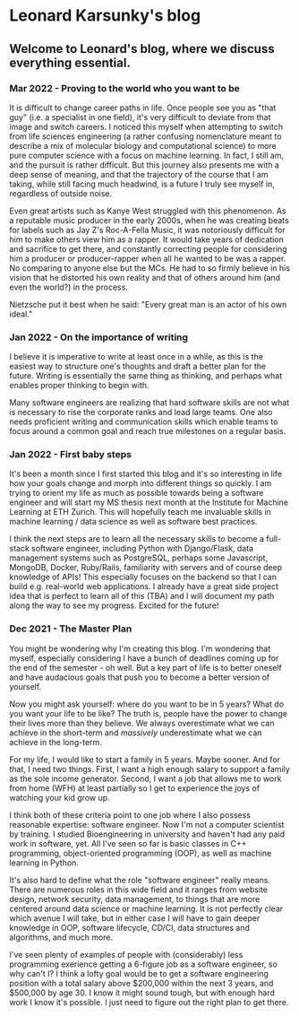 # Leonard Karsunky's blog

## Welcome to Leonard's blog, where we discuss everything essential.

### Mar 2022 - Proving to the world who you want to be
It is difficult to change career paths in life. Once people see you as "that guy" (i.e. a specialist in one field), it's very difficult to deviate from that image and switch careers. I noticed this myself when attempting to switch from life sciences engineering (a rather confusing nomenclature meant to describe a mix of molecular biology and computational science) to more pure computer science with a focus on machine learning. In fact, I still am, and the pursuit is rather difficult. But this journey also presents me with a deep sense of meaning, and that the trajectory of the course that I am taking, while still facing much headwind, is a future I truly see myself in, regardless of outside noise.

Even great artists such as Kanye West struggled with this phenomenon. As a reputable music producer in the early 2000s, when he was creating beats for labels such as Jay Z's Roc-A-Fella Music, it was notoriously difficult for him to make others view him as a rapper. It would take years of dedication and sacrifice to get there, and constantly correcting people for considering him a producer or producer-rapper when all he wanted to be was a rapper. No comparing to anyone else but the MCs. He had to so firmly believe in his vision that he distorted his own reality and that of others around him (and even the world?) in the process.

Nietzsche put it best when he said: "Every great man is an actor of his own ideal."

### Jan 2022 - On the importance of writing
I believe it is imperative to write at least once in a while, as this is the easiest way to structure one's thoughts and draft a better plan for the future. Writing is essentially the same thing as thinking, and perhaps what enables proper thinking to begin with.

Many software engineers are realizing that hard software skills are not what is necessary to rise the corporate ranks and lead large teams. One also needs proficient writing and communication skills which enable teams to focus around a common goal and reach true milestones on a regular basis.

### Jan 2022 - First baby steps

It's been a month since I first started this blog and it's so interesting in life how your goals change and morph into different things so quickly. I am trying to orient my life as much as possible towards being a software engineer and will start my MS thesis next month at the Institute for Machine Learning at ETH Zurich. This will hopefully teach me invaluable skills in machine learning / data science as well as software best practices.

I think the next steps are to learn all the necessary skills to become a full-stack software engineer, including Python with Django/Flask, data management systems such as PostgreSQL, perhaps some Javascript, MongoDB, Docker, Ruby/Rails, familiarity with servers and of course deep knowledge of APIs! This especially focuses on the backend so that I can build e.g. real-world web applications. I already have a great side project idea that is perfect to learn all of this (TBA) and I will document my path along the way to see my progress. Excited for the future!

### Dec 2021 - The Master Plan

You might be wondering why I'm creating this blog. I'm wondering that myself, especially considering I have a bunch of deadlines coming up for the end of the semester - oh well. But a key part of life is to better oneself and have audacious goals that push you to become a better version of yourself.

Now you might ask yourself: where do you want to be in 5 years? What do you want your life to be like? The truth is, people have the power to change their lives more than they believe. We always overestimate what we can achieve in the short-term and _massively_ underestimate what we can achieve in the long-term.

For my life, I would like to start a family in 5 years. Maybe sooner. And for that, I need two things. First, I want a high enough salary to support a family as the sole income generator. Second, I want a job that allows me to work from home (WFH) at least partially so I get to experience the joys of watching your kid grow up.

I think both of these criteria point to one job where I also possess reasonable expertise: software engineer. Now I'm not a computer scientist by training. I studied Bioengineering in university and haven't had any paid work in software, yet. All I've seen so far is basic classes in C++ programming, object-oriented programming (OOP), as well as machine learning in Python.

It's also hard to define what the role "software engineer" really means. There are numerous roles in this wide field and it ranges from website design, network security, data management, to things that are more centered around data science or machine learning. It is not perfectly clear which avenue I will take, but in either case I will have to gain deeper knowledge in OOP, software lifecycle, CD/CI, data structures and algorithms, and much more.

I've seen plenty of examples of people with (considerably) less programming exerience getting a 6-figure job as a software engineer, so why can't I? I think a lofty goal would be to get a software engineering position with a total salary above $200,000 within the next 3 years, and $500,000 by age 30. I know it might sound tough, but with enough hard work I know it's possible. I just need to figure out the right plan to get there.
